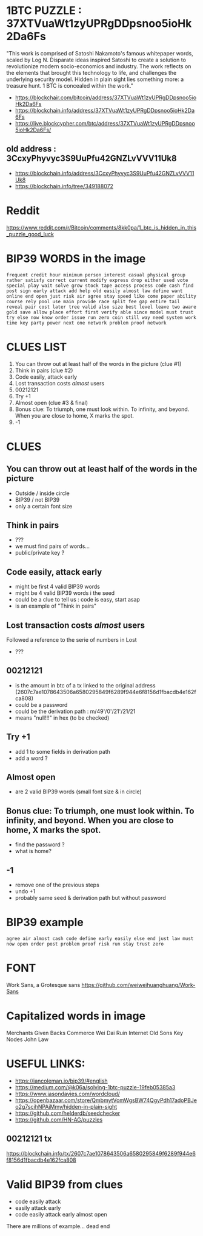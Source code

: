 # 1BTC PUZZLE : 37XTVuaWt1zyUPRgDDpsnoo5ioHk2Da6Fs

"This work is comprised of Satoshi Nakamoto's famous whitepaper words, scaled by Log N. Disparate ideas inspired Satoshi to create a solution to revolutionize modern socio-economics and industry. The work reflects on the elements that brought this technology to life, and challenges the underlying security model. Hidden in plain sight lies something more: a treasure hunt. 1 BTC is concealed within the work."

- https://blockchair.com/bitcoin/address/37XTVuaWt1zyUPRgDDpsnoo5ioHk2Da6Fs
- https://blockchain.info/address/37XTVuaWt1zyUPRgDDpsnoo5ioHk2Da6Fs
- https://live.blockcypher.com/btc/address/37XTVuaWt1zyUPRgDDpsnoo5ioHk2Da6Fs/


## old address : 3CcxyPhyvyc3S9UuPfu42GNZLvVVV11Uk8

- https://blockchain.info/address/3CcxyPhyvyc3S9UuPfu42GNZLvVVV11Uk8
- https://blockchain.info/tree/349188072

# Reddit

https://www.reddit.com/r/Bitcoin/comments/8kk0pa/1_btc_is_hidden_in_this_puzzle_good_luck

# BIP39 WORDS in the image

````
frequent credit hour minimum person interest casual physical group rather satisfy correct current modify express drop either used vote special play wait solve grow stock tape access process code cash find post sign early attack add help old easily almost law define want online end open just risk air agree stay speed like come paper ability course rely pool use main provide race split fee gap entire tail reveal pair cost later tree valid also size best level leave two aware gold save allow place effort first verify able since model must trust try else now know order issue run zero coin still way need system work time key party power next one network problem proof network
````

# CLUES LIST

1. You can throw out at least half of the words in the picture (clue #1)
2. Think in pairs (clue #2)
3. Code easily, attack early
4. Lost transaction costs *almost* users
5. 00212121
6. Try +1
7. Almost open (clue #3 & final)
8. Bonus clue: To triumph, one must look within. To infinity, and beyond. When you are close to home, X marks the spot.
9. -1

# CLUES

## You can throw out at least half of the words in the picture

- Outside / inside circle
- BIP39 / not BIP39
- only a certain font size

## Think in pairs

- ???
- we must find pairs of words...
- public/private key ?

## Code easily, attack early

- might be first 4 valid BIP39 words
- might be 4 valid BIP39 words i the seed
- could be a clue to tell us : code is easy, start asap
- is an example of "Think in pairs"

## Lost transaction costs *almost* users

Followed a reference to the serie of numbers in Lost

- ???

## 00212121

- is the amount in btc of a tx linked to the original address (2607c7ae1078643506a6580295849f6289f944e6f8156d1fbacdb4e162fca808)
- could be a password
- could be the derivation path : m/49'/0'/21'/21/21
- means "null!!!" in hex (to be checked)

## Try +1

- add 1 to some fields in derivation path
- add a word ?

## Almost open

- are 2 valid BIP39 words (small font size & in circle)


## Bonus clue: To triumph, one must look within. To infinity, and beyond. When you are close to home, X marks the spot.

- find the password ?
- what is home?

## -1

- remove one of the previous steps
- undo +1
- probably same seed & derivation path but without password

# BIP39 example

````
agree air almost cash code define early easily else end just law must now open order post problem proof risk run stay trust zero
````

# FONT

Work Sans, a Grotesque sans https://github.com/weiweihuanghuang/Work-Sans

# Capitalized words in image

Merchants Given Backs Commerce Wei Dai Ruin Internet Old Sons Key Nodes John Law

# USEFUL LINKS:

- https://iancoleman.io/bip39/#english
- https://medium.com/@k06a/solving-1btc-puzzle-19feb05385a3
- https://www.jasondavies.com/wordcloud/
- https://openbazaar.com/store/QmbmytVomWgsBW74QgyPdh17adoPBJeo2g7scihNPAjMmy/hidden-in-plain-sight
- https://github.com/helderdb/seedchecker
- https://github.com/HN-AG/puzzles


## 00212121 tx

https://blockchain.info/tx/2607c7ae1078643506a6580295849f6289f944e6f8156d1fbacdb4e162fca808


# Valid BIP39 from clues

- code easily attack
- easily attack early
- code easily attack early almost open

There are millions of example... dead end